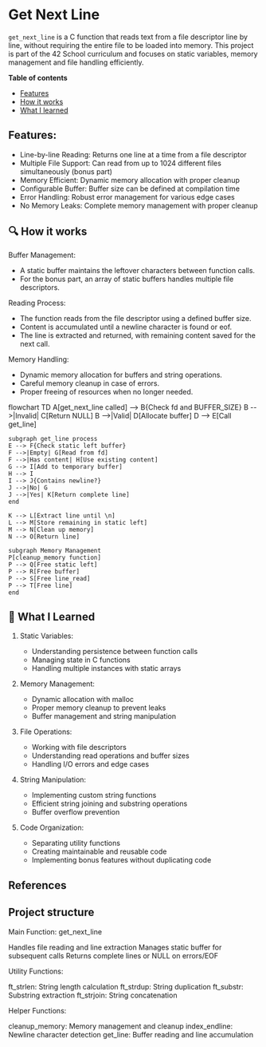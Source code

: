 # Get Next Line

`get_next_line` is a C function that reads text from a file descriptor line by line, without requiring the entire file to be loaded into memory. This project is part of the 42 School curriculum and focuses on static variables, memory management and file handling efficiently.

**Table of contents**
- [Features](#Feautres)
- [How it works](#How-it-works)
- [What I learned](#What-I-learned)


## Features:

- Line-by-line Reading: Returns one line at a time from a file descriptor
- Multiple File Support: Can read from up to 1024 different files simultaneously (bonus part)
- Memory Efficient: Dynamic memory allocation with proper cleanup
- Configurable Buffer: Buffer size can be defined at compilation time
- Error Handling: Robust error management for various edge cases
- No Memory Leaks: Complete memory management with proper cleanup

## 🔍 How it works

Buffer Management:
- A static buffer maintains the leftover characters between function calls.
- For the bonus part, an array of static buffers handles multiple file descriptors.

Reading Process:

- The function reads from the file descriptor using a defined buffer size.
- Content is accumulated until a newline character is found or eof.
- The line is extracted and returned, with remaining content saved for the next call.

Memory Handling:

- Dynamic memory allocation for buffers and string operations.
- Careful memory cleanup in case of errors.
- Proper freeing of resources when no longer needed.


flowchart TD
    A[get_next_line called] --> B{Check fd and BUFFER_SIZE}
    B -->|Invalid| C[Return NULL]
    B -->|Valid| D[Allocate buffer]
    D --> E[Call get_line]
    
    subgraph get_line process
    E --> F{Check static left buffer}
    F -->|Empty| G[Read from fd]
    F -->|Has content| H[Use existing content]
    G --> I[Add to temporary buffer]
    H --> I
    I --> J{Contains newline?}
    J -->|No| G
    J -->|Yes| K[Return complete line]
    end
    
    K --> L[Extract line until \n]
    L --> M[Store remaining in static left]
    M --> N[Clean up memory]
    N --> O[Return line]
    
    subgraph Memory Management
    P[cleanup_memory function]
    P --> Q[Free static left]
    P --> R[Free buffer]
    P --> S[Free line_read]
    P --> T[Free line]
    end
    
    

## 🧠 What I Learned

1. Static Variables:
	- Understanding persistence between function calls
	- Managing state in C functions
	- Handling multiple instances with static arrays

2. Memory Management:
	- Dynamic allocation with malloc
	- Proper memory cleanup to prevent leaks
	- Buffer management and string manipulation

3. File Operations:
	- Working with file descriptors
	- Understanding read operations and buffer sizes
	- Handling I/O errors and edge cases

4. String Manipulation:
	- Implementing custom string functions
	- Efficient string joining and substring operations
	- Buffer overflow prevention

4. Code Organization:
	- Separating utility functions
	- Creating maintainable and reusable code
	- Implementing bonus features without duplicating code


## References

## Project structure

Main Function: get_next_line

Handles file reading and line extraction
Manages static buffer for subsequent calls
Returns complete lines or NULL on errors/EOF


Utility Functions:

ft_strlen: String length calculation
ft_strdup: String duplication
ft_substr: Substring extraction
ft_strjoin: String concatenation


Helper Functions:

cleanup_memory: Memory management and cleanup
index_endline: Newline character detection
get_line: Buffer reading and line accumulation
